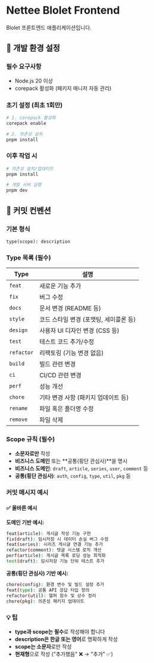 # Nettee Blolet Frontend

Blolet 프론트엔드 애플리케이션입니다.

## 🚀 개발 환경 설정

### 필수 요구사항

- Node.js 20 이상
- corepack 활성화 (패키지 매니저 자동 관리)

### 초기 설정 (최초 1회만)

```bash
# 1. corepack 활성화
corepack enable

# 2. 의존성 설치
pnpm install
```

### 이후 작업 시

```bash
# 의존성 설치/업데이트
pnpm install

# 개발 서버 실행
pnpm dev
```

## 📝 커밋 컨벤션

### 기본 형식

```
type(scope): description
```

### Type 목록 (필수)

| Type       | 설명                                   |
| ---------- | -------------------------------------- |
| `feat`     | 새로운 기능 추가                       |
| `fix`      | 버그 수정                              |
| `docs`     | 문서 변경 (README 등)                  |
| `style`    | 코드 스타일 변경 (포맷팅, 세미콜론 등) |
| `design`   | 사용자 UI 디자인 변경 (CSS 등)         |
| `test`     | 테스트 코드 추가/수정                  |
| `refactor` | 리팩토링 (기능 변경 없음)              |
| `build`    | 빌드 관련 변경                         |
| `ci`       | CI/CD 관련 변경                        |
| `perf`     | 성능 개선                              |
| `chore`    | 기타 변경 사항 (패키지 업데이트 등)    |
| `rename`   | 파일 혹은 폴더명 수정                  |
| `remove`   | 파일 삭제                              |

### Scope 규칙 (필수)

- **소문자로만** 작성
- **비즈니스 도메인** 또는 **공통(횡단 관심사)**을 명시
- **비즈니스 도메인**: `draft`, `article`, `series`, `user`, `comment` 등
- **공통(횡단 관심사)**: `auth`, `config`, `type`, `util`, `pkg` 등

### 커밋 메시지 예시

#### ✅ 올바른 예시

**도메인 기반 예시:**

```bash
feat(article): 게시글 작성 기능 구현
fix(draft): 임시저장 시 데이터 손실 버그 수정
feat(series): 시리즈 게시글 연결 기능 추가
refactor(comment): 댓글 시스템 로직 개선
perf(article): 게시글 목록 로딩 성능 최적화
test(draft): 임시저장 기능 단위 테스트 추가
```

**공통(횡단 관심사) 기반 예시:**

```bash
chore(config): 환경 변수 및 빌드 설정 추가
feat(type): 공통 API 응답 타입 정의
refactor(util): 헬퍼 함수 및 상수 정리
chore(pkg): 의존성 패키지 업데이트
```

### 💡 팁

- **type과 scope는 필수**로 작성해야 합니다
- **description은 한글 또는 영어**로 명확하게 작성
- **scope는 소문자**로만 작성
- **현재형**으로 작성 ("추가했음" ❌ → "추가" ✅)
